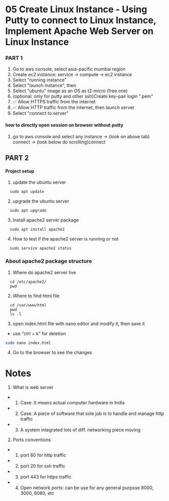 # 05 Create Linux Instance - Using Putty to connect to Linux Instance, Implement Apache Web Server on Linux Instance

### PART 1

1. Go to aws console, select asia-pacific mumbai region
1. Create ec2 instance: service -> compute -> ec2 instance
1. Select "running instance"
1. Select "launch instance", then
1. Select "ubuntu" image as an OS as t2-micro (free one)
1. (optional: only for putty and other ssh)Create key-pair login ".pem"
1. ✅ Allow HTTPS traffic from the internet
1. ✅ Allow HTTP traffic from the internet, then launch server
1. Select "connect to server"

#### how to directly open session on browser without putty

1.  go to aws console and select any instance -> (look on above tab) connect -> (look below do scrolling)connect

## PART 2

#### Project setup

1. update the ubuntu server

```
  sudo apt update
```

2. upgrade the ubuntu server

```
  sudo apt upgrade
```

3. Install apache2 server package

```
  sudo apt install apache2
```

4. How to test if the apache2 server is running or not

```
  sudo service apache2 status
```

### About apache2 package structure

1. Where do apache2 server live

```
  cd /etc/apache2/
  pwd
```

2. Where to find html file

```
  cd /var/www/html
  pwd
  ls -l
```

3. open index.html file with nano editor and modify it, then save it

- use "ctrl + k" for deletion

```sh
sudo nano index.html
```

4. Go to the browser to see the changes

# Notes

1. What is web server

- 1. Case: It means actual computer hardware in India
- 2. Case: A piece of software that sole job is to handle and manage http traffic
- 3. A system integrated lots of diff. networking piece moving

2. Ports conventions

- 1. port 80 for http traffic
- 2. port 20 for ssh traffic
- 3. port 443 for https traffic
- 4. Open network ports: can be use for any general purpose 8000, 3000, 8080, etc
